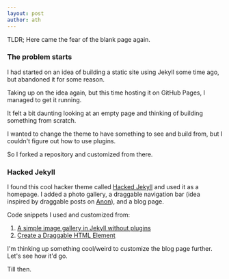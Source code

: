 ```yaml
---
layout: post
author: ath
---
```


TLDR; Here came the fear of the blank page again.

### The problem starts

I had started on an idea of building a static site using Jekyll some time ago, but abandoned it for some reason.

Taking up on the idea again, but this time hosting it on GitHub Pages, I managed to get it running.

It felt a bit daunting looking at an empty page and thinking of building something from scratch.

I wanted to change the theme to have something to see and build from, but I couldn't figure out how to use plugins.

So I forked a repository and customized from there.

### Hacked Jekyll

I found this cool hacker theme called [Hacked Jekyll](https://github.com/piazzai/hacked-jekyll) and used it as a homepage. I added a photo gallery, a draggable navigation bar (idea inspired by draggable posts on [Anon](http://anon.com.hk)), and a blog page.

Code snippets I used and customized from:
1. [A simple image gallery in Jekyll without plugins](https://dmnfarrell.github.io/software/jekyll-galleries)
2. [Create a Draggable HTML Element](https://www.w3schools.com/howto/howto_js_draggable.asp)

I'm thinking up something cool/weird to customize the blog page further. Let's see how it'd go.

Till then.